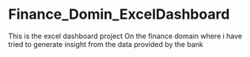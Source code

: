 # Finance_Domin_ExcelDashboard
This is the excel dashboard project
On the finance domain where i have tried to generate insight from the data provided by the bank 
